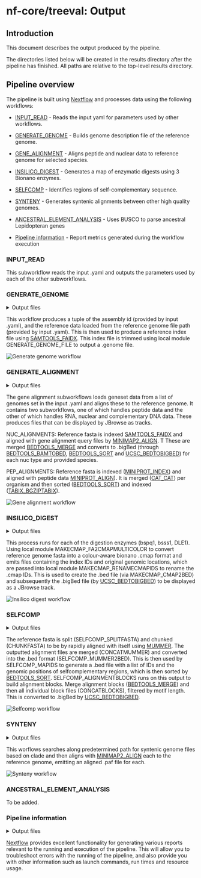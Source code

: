 # nf-core/treeval: Output

## Introduction

This document describes the output produced by the pipeline.

The directories listed below will be created in the results directory after the pipeline has finished. All paths are relative to the top-level results directory.

## Pipeline overview

The pipeline is built using [Nextflow](https://www.nextflow.io/) and processes data using the following workflows:

- [INPUT_READ](#inputread) - Reads the input yaml for parameters used by other workflows.
- [GENERATE_GENOME](#generategenome) - Builds genome description file of the reference genome.

- [GENE_ALIGNMENT](#genealignment) - Aligns peptide and nuclear data to reference genome for selected species.
- [INSILICO_DIGEST](#insilicodigest) - Generates a map of enzymatic digests using 3 Bionano enzymes.
- [SELFCOMP](#selfcomp) - Identifies regions of self-complementary sequence.
- [SYNTENY](#synteny) - Generates syntenic alignments between other high quality genomes.
- [ANCESTRAL_ELEMENT_ANALYSIS](#ancestralelementanalysis) - Uses BUSCO to parse ancestral Lepidopteran genes

- [Pipeline information](#pipeline-information) - Report metrics generated during the workflow execution

### INPUT_READ

This subworkflow reads the input .yaml and outputs the parameters used by each of the other subworkflows.

### GENERATE_GENOME

<details markdown="1">
<summary>Output files</summary>

- `generate/`
  - `my.genome`: Genome description file of the reference genome.

</details>

This workflow produces a tuple of the assembly id (provided by input .yaml), and the reference data loaded from the reference genome file path (provided by input .yaml). This is then used to produce a reference index file using [SAMTOOLS_FAIDX](https://nf-co.re/modules/samtools_faidx). This index file is trimmed using local module GENERATE_GENOME_FILE to output a .genome file.

![Generate genome workflow](images/treeval_generategenome_workflow.jpeg)

### GENERATE_ALIGNMENT

<details markdown="1">
<summary>Output files</summary>

- `pep/`
  - `*.gff.gz`: Zipped .gff for each species with peptide data.
  - `*.gff.gz.tbi`: TBI index file of each zipped .gff.
- `nuc/`
  - `*_cdna.bigBed`: BigBed file for each species with complementary DNA data.
  - `*_cds.bigBed`: BigBed file for each species with nuclear DNA data.
  - `*_rna.bigBed`: BigBed file for each species with nRNAdata.

</details>

The gene alignment subworkflows loads geneset data from a list of genomes set in the input .yaml and aligns these to the reference genome. It contains two subworkflows, one of which handles peptide data and the other of which handles RNA, nuclear and complementary DNA data. These produces files that can be displayed by JBrowse as tracks.

NUC_ALIGNMENTS: Reference fasta is indexed [SAMTOOLS_FAIDX](https://nf-co.re/modules/samtools_faidx) and aligned with gene alignment query files by [MINIMAP2_ALIGN](https://nf-co.re/modules/minimap2_align). T
These are merged [BEDTOOLS_MERGE](https://nf-co.re/modules/bedtools_merge) and converts to .bigBed (through [BEDTOOLS_BAMTOBED](https://nf-co.re/modules/bedtools_bamtobed), [BEDTOOLS_SORT](https://nf-co.re/modules/bedtools_sort) and [UCSC_BEDTOBIGBED](https://nf-co.re/modules/ucsc_bedtobigbed)) for each nuc type and provided species.

PEP_ALIGNMENTS: Reference fasta is indexed ([MINIPROT_INDEX](https://nf-co.re/modules/miniprot_index)) and aligned with peptide data [MINIPROT_ALIGN](https://nf-co.re/modules/miniprot_align)). It is merged ([CAT_CAT](https://nf-co.re/modules/cat_cat)) per organism and then sorted ([BEDTOOLS_SORT](https://nf-co.re/modules/bedtools_sort)) and indexed ([TABIX_BGZIPTABIX](https://nf-co.re/modules/tabix_bgziptabix/tabix_bgziptabix)).

![Gene alignment workflow](images/treeval_genealignment_workflow.jpeg)

### INSILICO_DIGEST

<details markdown="1">
<summary>Output files</summary>

- `insilico/`
  - `*.bigBed`: Bionano insilico digest cut sites track in the bigBed format for each of the set digestion enzymes.

</details>

This process runs for each of the digestion enzymes (bspq1, bsss1, DLE1). Using local module MAKECMAP_FA2CMAPMULTICOLOR to convert reference genome fasta into a colour-aware bionano .cmap format and emits files containing the index IDs and original genomic locations, which are passed into local module MAKECMAP_RENAMECMAPIDS to rename the .cmap IDs. This is used to create the .bed file (via MAKECMAP_CMAP2BED) and subsequently the .bigBed file (by [UCSC_BEDTOBIGBED](https://nf-co.re/modules/ucsc_bedtobigbed)) to be displayed as a JBrowse track.

![Insilico digest workflow](images/treeval_insilicodigest_workflow.jpeg)

### SELFCOMP

<details markdown="1">
<summary>Output files</summary>

- `selfcomp/`
  - `*.bigBed`: BigBed file containing selfcomp track data.

</details>

The reference fasta is split (SELFCOMP_SPLITFASTA) and chunked (CHUNKFASTA) to be by rapidly aligned with itself using [MUMMER](https://nf-co.re/modules/mummer). The outputted alignment files are merged (CONCATMUMMER) and converted into the .bed format (SELFCOMP_MUMMER2BED). This is then used by SELFCOMP_MAPIDS to generate a .bed file with a list of IDs and the genomic positions of selfcomplementary regions, which is then sorted by [BEDTOOLS_SORT](https://nf-co.re/modules/bedtools_sort). SELFCOMP_ALIGNMENTBLOCKS runs on this output to build alignment blocks. Merge alignment blocks ([BEDTOOLS_MERGE](https://nf-co.re/modules/bedtools_merge)) and then all individual block files (CONCATBLOCKS), filtered by motif length. This is converted to .bigBed by [UCSC_BEDTOBIGBED](https://nf-co.re/modules/ucsc_bedtobigbed).

![Selfcomp workflow](images/treeval_selfcomp_workflow.jpeg)

### SYNTENY

<details markdown="1">
<summary>Output files</summary>

- `synteny/`
  - `*.paf`: PAF file for each syntenic genomic aligned to reference.

</details>

This worflows searches along predetermined path for syntenic genome files based on clade and then aligns with [MINIMAP2_ALIGN](https://nf-co.re/modules/minimap2_align) each to the reference genome, emitting an aligned .paf file for each.

![Synteny workflow](images/treeval_synteny_workflow.jpeg)

### ANCESTRAL_ELEMENT_ANALYSIS

To be added.

### Pipeline information

<details markdown="1">
<summary>Output files</summary>

- `pipeline_info/`
  - Reports generated by Nextflow: `execution_report.html`, `execution_timeline.html`, `execution_trace.txt` and `pipeline_dag.dot`/`pipeline_dag.svg`.
  - Reports generated by the pipeline: `pipeline_report.html`, `pipeline_report.txt` and `software_versions.yml`. The `pipeline_report*` files will only be present if the `--email` / `--email_on_fail` parameter's are used when running the pipeline.
  - Reformatted samplesheet files used as input to the pipeline: `samplesheet.valid.csv`.

</details>

[Nextflow](https://www.nextflow.io/docs/latest/tracing.html) provides excellent functionality for generating various reports relevant to the running and execution of the pipeline. This will allow you to troubleshoot errors with the running of the pipeline, and also provide you with other information such as launch commands, run times and resource usage.